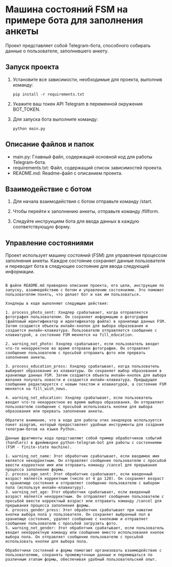 # Машина состояний FSM на примере бота для заполнения анкеты

Проект представляет собой Telegram-бота, способного собирать данные о пользователе, заполнившего анкету.

## Запуск проекта

1. Установите все зависимости, необходимые для проекта, выполнив команду:
   ```
   pip install -r requirements.txt
   ```

2. Укажите ваш токен API Telegram в переменной окружения BOT_TOKEN.

3. Для запуска бота выполните команду:
   ```
   python main.py
   ```

## Описание файлов и папок

- main.py: Главный файл, содержащий основной код для работы Telegram-бота.
- requirements.txt: Файл, содержащий список зависимостей проекта.
- README.md: Readme-файл с описанием проекта.

## Взаимодействие с ботом

1. Для начала взаимодействия с ботом отправьте команду /start.

2. Чтобы перейти к заполнению анкеты, отправьте команду /fillform.

3. Следуйте инструкциям бота для ввода данных в каждую соответствующую форму.

## Управление состояниями

Проект использует машину состояний (FSM) для управления процессом заполнения анкеты. Каждое состояние сохраняет данные пользователя и переводит бота в следующее состояние для ввода следующей информации.

```

В файле README.md приведено описание проекта, его цели, инструкции по запуску, взаимодействию с ботом и управлению состояниями. Это поможет пользователям понять, что делает бот и как им пользоваться.

Хэндлеры в коде выполняют следующие действия:

1. process_photo_sent: Хэндлер срабатывает, когда отправляется фотография пользователем. Он сохраняет информацию о фотографии (файловый идентификатор и идентификатор файла) в хранилище данных FSM. Затем создаются объекты инлайн-кнопок для выбора образования и создается инлайн-клавиатура. Пользователю отправляется сообщение с клавиатурой, а состояние FSM меняется на fill_education.

2. warning_not_photo: Хэндлер срабатывает, если пользователь вводит что-то некорректное во время отправки фотографии. Он отправляет сообщение пользователю с просьбой отправить фото или прервать заполнение анкеты.

3. process_education_press: Хэндлер срабатывает, когда пользователь выбирает образование из клавиатуры. Он сохраняет выбор образования в хранилище данных FSM. Затем создаются объекты инлайн-кнопок для выбора желания получать новости и создается инлайн-клавиатура. Предыдущее сообщение редактируется с новым текстом и клавиатурой, а состояние FSM меняется на fill_wish_news.

4. warning_not_education: Хэндлер срабатывает, если пользователь вводит что-то некорректное во время выбора образования. Он отправляет пользователю сообщение с просьбой использовать кнопки для выбора образования или прервать заполнение анкеты.

Обратите внимание, что в коде для работы этих хендлеров используется пакет aiogram, который предоставляет удобные инструменты для создания телеграм-ботов на языке Python.

Данные фрагменты кода представляют собой пример обработчиков событий (handlers) в фреймворке python-telegram-bot для работы с состояниями (FSM - finite-state machine).

1. warning_not_name: Этот обработчик срабатывает, если вводимое имя является некорректным. Он отправляет сообщение пользователю с просьбой ввести корректное имя или отправить команду /cancel для прерывания процесса заполнения формы.
2. process_age_sent: Этот обработчик срабатывает, если введенный возраст является корректным (число от 4 до 120). Он сохраняет возраст в хранилище состояния и отправляет сообщение пользователю с выбором пола (используя инлайн-клавиатуру).
3. warning_not_age: Этот обработчик срабатывает, если введенный возраст является некорректным. Он отправляет сообщение пользователю с просьбой ввести корректный возраст или отправить команду /cancel для прерывания процесса заполнения формы.
4. process_gender_press: Этот обработчик срабатывает при нажатии кнопки выбора пола у пользователя. Он сохраняет выбранный пол в хранилище состояния, удаляет сообщение с кнопками и отправляет сообщение пользователю с просьбой загрузить фото.
5. warning_not_gender: Этот обработчик срабатывает, если пользователь вводит некорректную команду или сообщение вместо использования кнопок выбора пола. Он отправляет сообщение пользователю с просьбой использовать кнопки для выбора пола.

Обработчики состояний и формы помогают организовать взаимодействие с пользователями, сохранять промежуточные данные и перемещаться по различным этапам формы, обеспечивая удобный пользовательский опыт.